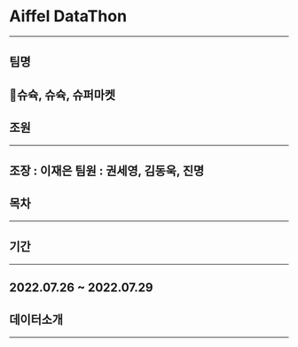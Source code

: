 # Aiffel DataThon
------
## 팀명  
🗿슈슉, 슈슉, 슈퍼마켓
------
## 조원
------
조장 : 이재은
팀원 : 권세영, 김동욱, 진명
-------
## 목차
-------
## 기간
-------
2022.07.26 ~ 2022.07.29
------
## 데이터소개
--------
